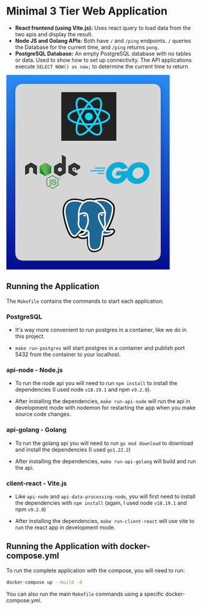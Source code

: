 # Minimal 3 Tier Web Application
- **React frontend (using Vite.js):** Uses react query to load data from the two apis and display the result.
- **Node JS and Golang APIs:** Both have `/` and `/ping` endpoints. `/` queries the Database for the current time, and `/ping` returns `pong`.
- **PostgreSQL Database:** An empty PostgreSQL database with no tables or data. Used to show how to set up connectivity. The API applications execute `SELECT NOW() as now;` to determine the current time to return.

![](./readme-assets/tech-stack.png)

## Running the Application

The `Makefile` contains the commands to start each application.

### PostgreSQL

- It's way more convenient to run postgres in a container, like we do in this project.

- `make run-postgres` will start postgres in a container and publish port 5432 from the container to your localhost.

### api-node - Node.js

- To run the node api you will need to run `npm install` to install the dependencies (I used node `v18.19.1` and npm `v9.2.0`).

- After installing the dependencies, `make run-api-node` will run the api in development mode with nodemon for restarting the app when you make source code changes.

### api-golang - Golang

- To run the golang api you will need to run `go mod download` to download and install the dependencies (I used `go1.22.2`)

- After installing the dependencies, `make run-api-golang` will build and run the api.

### client-react - Vite.js

- Like `api-node` and `api-data-processing-node`, you will first need to install the dependencies with `npm install` (again, I used node `v18.19.1` and npm `v9.2.0`)

- After installing the dependencies, `make run-client-react` will use vite to run the react app in development mode.

## Running the Application with docker-compose.yml

To run the complete application with the compose, you will need to run:

```bash
docker-compose up --build -d
```

You can also run the main `Makefile` commands using a specific docker-compose.yml.
